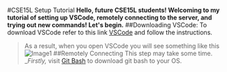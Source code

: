 #CSE15L Setup Tutorial
**Hello, future CSE15L students! Welcoming to my tutorial of setting up VSCode, remotely connecting to the server, and trying out new commands! Let's begin.**
##Downloading VSCode:
To download VSCode refer to this link [VSCode](https://code.visualstudio.com/) and follow the instructions.
>As a result, when you open VSCode you will see something like this ![Image1]("VSCode1stPage.png")
##Remotely Connecting
This step may take some time. __Firstly,_ visit [Git Bash](https://gitforwindows.org/) to download git bash to your OS.
